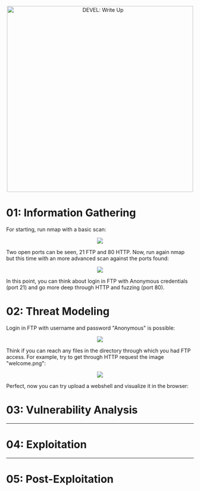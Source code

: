 <p align="center">
  <img width="500" src="https://user-images.githubusercontent.com/43796175/107217985-ff302900-69dc-11eb-999b-b1da568d1ff9.jpg" alt="DEVEL: Write Up">
</p>


# 01: Information Gathering

For starting, run nmap with a basic scan:

<p align="center"><img src="https://user-images.githubusercontent.com/43796175/107400057-70e89f80-6acf-11eb-95f3-6870ccbbe0b0.jpg"></p>

Two open ports can be seen, 21 FTP and 80 HTTP. Now, run again nmap but this time with an more advanced scan against the ports found:

<p align="center"><img src="https://user-images.githubusercontent.com/43796175/107400771-274c8480-6ad0-11eb-84f7-7b9a8b83b733.jpg"></p>

In this point, you can think about login in FTP with Anonymous credentials (port 21) and go more deep through HTTP and fuzzing (port 80).

# 02: Threat Modeling

Login in FTP with username and password "Anonymous" is possible:

<p align="center"><img src="https://user-images.githubusercontent.com/43796175/107401864-4bf52c00-6ad1-11eb-9a7b-f795670ea890.jpg"></p>

Think if you can reach any files in the directory through which you had FTP access. For example, try to get through HTTP request the image "welcome.png":

<p align="center"><img src="https://user-images.githubusercontent.com/43796175/107403079-b0fd5180-6ad2-11eb-80f8-092abfe6745e.jpg"></p>

Perfect, now you can try upload a webshell and visualize it in the browser:


# 03: Vulnerability Analysis

---

# 04: Exploitation

---

# 05: Post-Exploitation

